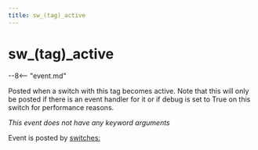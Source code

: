 ```yaml
---
title: sw_(tag)_active
---
```


# sw_(tag)\_active


--8<-- "event.md"

Posted when a switch with this tag becomes active. Note that this will
only be posted if there is an event handler for it or if debug is set to
True on this switch for performance reasons.

*This event does not have any keyword arguments*

Event is posted by [switches:](../config/switches.md)
